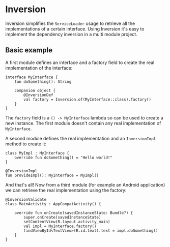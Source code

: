 # Inversion

Inversion simplifies the `ServiceLoader` usage to retrieve all the implementations of a certain interface.
Using Inversion it's easy to implement the dependency inversion in a multi module project.

## Basic example

A first module defines an interface and a factory field to create the real implementation of the interface:

```
interface MyInterface {
    fun doSomething(): String

    companion object {
        @InversionDef
        val factory = Inversion.of(MyInterface::class).factory()
    }
}
```

The `factory` field is a `() -> MyInterface` lambda so can be used to create a new instance. The first module
doesn't contain any real implementation of `MyInterface`.

A second module defines the real implementation and an `InversionImpl` method to create it:

```
class MyImpl : MyInterface {
    override fun doSomething() = "Hello world!"
}

@InversionImpl
fun provideImpl(): MyInterface = MyImpl()
```

And that's all! Now from a third module (for example an Android application) we can retrieve the real
implementation using the factory:

```
@InversionValidate
class MainActivity : AppCompatActivity() {

    override fun onCreate(savedInstanceState: Bundle?) {
        super.onCreate(savedInstanceState)
        setContentView(R.layout.activity_main)
        val impl = MyInterface.factory()
        findViewById<TextView>(R.id.text).text = impl.doSomething()
    }
}
```